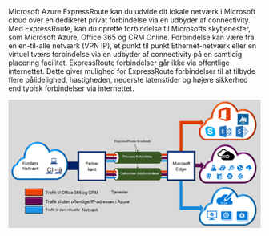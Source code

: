 
Microsoft Azure ExpressRoute kan du udvide dit lokale netværk i Microsoft cloud over en dedikeret privat forbindelse via en udbyder af connectivity. Med ExpressRoute, kan du oprette forbindelse til Microsofts skytjenester, som Microsoft Azure, Office 365 og CRM Online. Forbindelse kan være fra en en-til-alle netværk (VPN IP), et punkt til punkt Ethernet-netværk eller en virtuel tværs forbindelse via en udbyder af connectivity på en samtidig placering facilitet. ExpressRoute forbindelser går ikke via offentlige internettet. Dette giver mulighed for ExpressRoute forbindelser til at tilbyde flere pålidelighed, hastigheden, nederste latenstider og højere sikkerhed end typisk forbindelser via internettet.  

![](./media/expressroute-intro-include/expressroute-basic.png)



